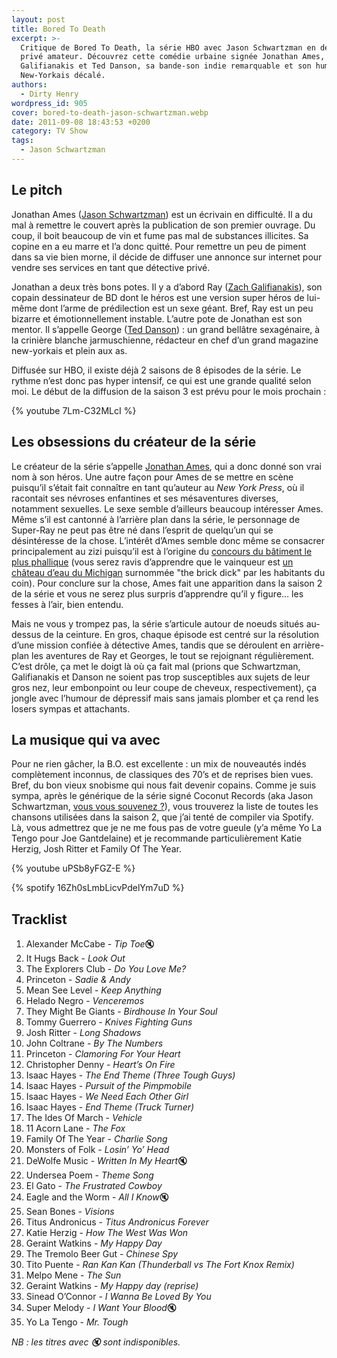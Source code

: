 ```yaml
---
layout: post
title: Bored To Death
excerpt: >-
  Critique de Bored To Death, la série HBO avec Jason Schwartzman en détective
  privé amateur. Découvrez cette comédie urbaine signée Jonathan Ames, avec Zach
  Galifianakis et Ted Danson, sa bande-son indie remarquable et son humour
  New-Yorkais décalé.
authors:
  - Dirty Henry
wordpress_id: 905
cover: bored-to-death-jason-schwartzman.webp
date: 2011-09-08 18:43:53 +0200
category: TV Show
tags:
  - Jason Schwartzman
---
```


## Le pitch

Jonathan Ames ([Jason Schwartzman][4]) est un écrivain en difficulté. Il a du
mal à remettre le couvert après la publication de son premier ouvrage. Du coup,
il boit beaucoup de vin et fume pas mal de substances illicites. Sa copine en a
eu marre et l’a donc quitté. Pour remettre un peu de piment dans sa vie bien
morne, il décide de diffuser une annonce sur internet pour vendre ses services
en tant que détective privé.

Jonathan a deux très bons potes. Il y a d’abord Ray ([Zach Galifianakis][5]),
son copain dessinateur de BD dont le héros est une version super héros de
lui-même dont l’arme de prédilection est un sexe géant. Bref, Ray est un peu
bizarre et émotionnellement instable. L’autre pote de Jonathan est son mentor.
Il s’appelle George ([Ted Danson][6]) : un grand bellâtre sexagénaire, à la
crinière blanche jarmuschienne, rédacteur en chef d’un grand magazine
new-yorkais et plein aux as.

Diffusée sur HBO, il existe déjà 2 saisons de 8 épisodes de la série. Le rythme
n’est donc pas hyper intensif, ce qui est une grande qualité selon moi. Le début
de la diffusion de la saison 3 est prévu pour le mois prochain :

{% youtube 7Lm-C32MLcI %}

## Les obsessions du créateur de la série

Le créateur de la série s’appelle [Jonathan Ames][3], qui a donc donné son vrai
nom à son héros. Une autre façon pour Ames de se mettre en scène puisqu’il
s’était fait connaître en tant qu’auteur au _New York Press_, où il racontait
ses névroses enfantines et ses mésaventures diverses, notamment sexuelles. Le
sexe semble d’ailleurs beaucoup intéresser Ames. Même s’il est cantonné à
l’arrière plan dans la série, le personnage de Super-Ray ne peut pas être né
dans l’esprit de quelqu’un qui se désintéresse de la chose. L’intérêt d’Ames
semble donc même se consacrer principalement au zizi puisqu’il est à l’origine
du [concours du bâtiment le plus phallique][1] (vous serez ravis d’apprendre que
le vainqueur est [un château d’eau du Michigan][2] surnommée "the brick dick"
par les habitants du coin). Pour conclure sur la chose, Ames fait une apparition
dans la saison 2 de la série et vous ne serez plus surpris d’apprendre qu’il y
figure… les fesses à l’air, bien entendu.

Mais ne vous y trompez pas, la série s’articule autour de noeuds situés
au-dessus de la ceinture. En gros, chaque épisode est centré sur la résolution
d’une mission confiée à détective Ames, tandis que se déroulent en arrière-plan
les aventures de Ray et Georges, le tout se rejoignant régulièrement. C’est
drôle, ça met le doigt là où ça fait mal (prions que Schwartzman, Galifianakis
et Danson ne soient pas trop susceptibles aux sujets de leur gros nez, leur
embonpoint ou leur coupe de cheveux, respectivement), ça jongle avec l’humour de
dépressif mais sans jamais plomber et ça rend les losers sympas et attachants.

## La musique qui va avec

Pour ne rien gâcher, la B.O. est excellente : un mix de nouveautés indés
complètement inconnus, de classiques des 70’s et de reprises bien vues. Bref, du
bon vieux snobisme qui nous fait devenir copains. Comme je suis sympa, après le
générique de la série signé Coconut Records (aka Jason Schwartzman, [vous vous
souvenez ?][i201]), vous trouverez la liste de toutes les chansons utilisées
dans la saison 2, que j’ai tenté de compiler via Spotify. Là, vous admettrez que
je ne me fous pas de votre gueule (y’a même Yo La Tengo pour Joe Gantdelaine) et
je recommande particulièrement Katie Herzig, Josh Ritter et Family Of The Year.

{% youtube uPSb8yFGZ-E %}

{% spotify 16Zh0sLmbLicvPdelYm7uD %}

## Tracklist

1. Alexander McCabe - *Tip Toe*🔇
1. It Hugs Back - _Look Out_
1. The Explorers Club - _Do You Love Me?_
1. Princeton - _Sadie & Andy_
1. Mean See Level - _Keep Anything_
1. Helado Negro - _Venceremos_
1. They Might Be Giants - _Birdhouse In Your Soul_
1. Tommy Guerrero - _Knives Fighting Guns_
1. Josh Ritter - _Long Shadows_
1. John Coltrane - _By The Numbers_
1. Princeton - _Clamoring For Your Heart_
1. Christopher Denny - _Heart’s On Fire_
1. Isaac Hayes - _The End Theme (Three Tough Guys)_
1. Isaac Hayes - _Pursuit of the Pimpmobile_
1. Isaac Hayes - _We Need Each Other Girl_
1. Isaac Hayes - _End Theme (Truck Turner)_
1. The Ides Of March - _Vehicle_
1. 11 Acorn Lane - _The Fox_
1. Family Of The Year - _Charlie Song_
1. Monsters of Folk - _Losin’ Yo’ Head_
1. DeWolfe Music - *Written In My Heart*🔇
1. Undersea Poem - _Theme Song_
1. El Gato - _The Frustrated Cowboy_
1. Eagle and the Worm - *All I Know*🔇
1. Sean Bones - _Visions_
1. Titus Andronicus - _Titus Andronicus Forever_
1. Katie Herzig - _How The West Was Won_
1. Geraint Watkins - _My Happy Day_
1. The Tremolo Beer Gut - _Chinese Spy_
1. Tito Puente - _Ran Kan Kan (Thunderball vs The Fort Knox Remix)_
1. Melpo Mene - _The Sun_
1. Geraint Watkins - _My Happy day (reprise)_
1. Sinead O’Connor - _I Wanna Be Loved By You_
1. Super Melody - *I Want Your Blood*🔇
1. Yo La Tengo - _Mr. Tough_

_NB : les titres avec 🔇 sont indisponibles._

[i201]: https://www.deadrooster.org/wes-anderson-schwartzman-deschanel/
[1]: https://en.wikipedia.org/wiki/Phallic_architecture#Ypsilanti_Water_Tower
[2]: https://en.wikipedia.org/wiki/Ypsilanti_Water_Tower
[3]: https://www.themoviedb.org/person/142292-jonathan-ames
[4]: https://www.themoviedb.org/person/17881-jason-schwartzman
[5]: https://www.themoviedb.org/person/58225-zach-galifianakis
[6]: https://www.themoviedb.org/person/12836-ted-danson
